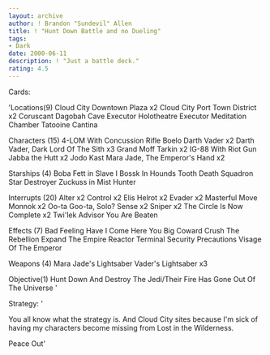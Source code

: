 ```yaml
---
layout: archive
author: ! Brandon "Sundevil" Allen
title: ! "Hunt Down Battle and no Dueling"
tags:
- Dark
date: 2000-06-11
description: ! "Just a battle deck."
rating: 4.5
---
```

Cards: 

'Locations(9)
Cloud City Downtown Plaza  x2
Cloud City Port Town District	x2
Coruscant
Dagobah Cave
Executor Holotheatre
Executor Meditation Chamber
Tatooine Cantina

Characters (15)
4-LOM With Concussion Rifle
Boelo
Darth Vader  x2
Darth Vader, Dark Lord Of The Sith  x3
Grand Moff Tarkin  x2
IG-88 With Riot Gun
Jabba the Hutt	x2
Jodo Kast
Mara Jade, The Emperor's Hand	x2

Starships (4)
Boba Fett in Slave I
Bossk In Hounds Tooth
Death Squadron Star Destroyer
Zuckuss in Mist Hunter

Interrupts (20)
Alter  x2
Control  x2
Elis Helrot  x2
Evader	x2
Masterful Move
Monnok	x2
Oo-ta Goo-ta, Solo?
Sense  x2
Sniper	x2
The Circle Is Now Complete  x2
Twi'lek Advisor
You Are Beaten

Effects (7)
Bad Feeling Have I
Come Here You Big Coward
Crush The Rebellion
Expand The Empire
Reactor Terminal
Security Precautions
Visage Of The Emperor

Weapons (4)
Mara Jade's Lightsaber
Vader's Lightsaber  x3

Objective(1)
Hunt Down And Destroy The Jedi/Their Fire Has Gone Out Of The Universe
'

Strategy: '

You all know what the strategy is. And Cloud City sites because I'm sick of having my characters become missing from Lost in the Wilderness.

Peace Out'